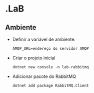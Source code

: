 # .LaB

## Ambiente

- Definir a variável de ambiente:

  `AMQP_URL=endereço do servidor AMQP`

- Criar o projeto inicial

  `dotnet new console -n lab-rabbitmq`

- Adicionar pacote do RabbitMQ

  `dotnet add package RabbitMQ.Client`